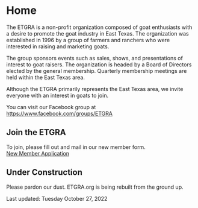 ---
---

# Home

The ETGRA is a non-profit organization composed of goat enthusiasts with a desire to promote the goat industry in East Texas. The organization was established in 1996 by a group of farmers and ranchers who were interested in raising and marketing goats. 

The group sponsors events such as sales, shows, and presentations of interest to goat raisers. The organization is headed by a Board of Directors elected by the general membership. Quarterly membership meetings are held within the East Texas area.

Although the ETGRA primarily represents the East Texas area, we invite everyone with an interest in goats to join. 

You can visit our Facebook group at <https://www.facebook.com/groups/ETGRA>

## Join the ETGRA

To join, please fill out and mail in our new member form.  
[New Member Application](assets/Application-ETGRA-Mar-2016.pdf)


## Under Construction

Please pardon our dust. ETGRA.org is being rebuilt from the ground up.

Last updated: Tuesday October 27, 2022
